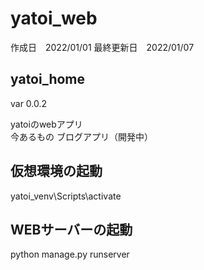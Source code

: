 # yatoi_web

作成日　2022/01/01
最終更新日　2022/01/07
## yatoi_home
var 0.0.2

yatoiのwebアプリ<br>
今あるもの
ブログアプリ（開発中）

## 仮想環境の起動
yatoi_venv\Scripts\activate

## WEBサーバーの起動
python manage.py runserver
